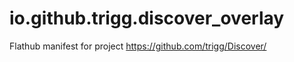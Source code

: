 # io.github.trigg.discover_overlay

Flathub manifest for project https://github.com/trigg/Discover/
